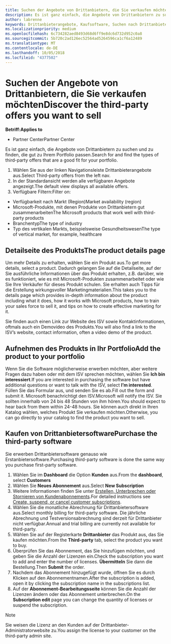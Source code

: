 ```yaml
---
title: Suchen der Angebote von Drittanbietern, die Sie verkaufen möchten | Partner Center
description: Es ist ganz einfach, die Angebote von Drittanbietern zu suchen und zu finden, die gut zu Ihrem Portfolio passen.
author: labrenne
keywords: Drittanbieterangebote, Kaufsoftware, Suchen nach Drittanbietern
ms.localizationpriority: medium
ms.openlocfilehash: 6c734282aed8493d68d6ff9e8dc6d732d952c0a8
ms.sourcegitcommit: 5b720c2ad126ec52564ad5264596ca1cf6a12489
ms.translationtype: MT
ms.contentlocale: de-DE
ms.lasthandoff: 10/05/2018
ms.locfileid: "4377502"
---
```

# <a name="discover-the-third-party-offers-you-want-to-sell"></a><span data-ttu-id="9b23f-104">Suchen der Angebote von Drittanbietern, die Sie verkaufen möchten</span><span class="sxs-lookup"><span data-stu-id="9b23f-104">Discover the third-party offers you want to sell</span></span>

**<span data-ttu-id="9b23f-105">Betriff:</span><span class="sxs-lookup"><span data-stu-id="9b23f-105">Applies to</span></span>**

-  <span data-ttu-id="9b23f-106">Partner Center</span><span class="sxs-lookup"><span data-stu-id="9b23f-106">Partner Center</span></span>

<span data-ttu-id="9b23f-107">Es ist ganz einfach, die Angebote von Drittanbietern zu suchen und zu finden, die gut zu Ihrem Portfolio passen.</span><span class="sxs-lookup"><span data-stu-id="9b23f-107">Search for and find the types of third-party offers that are a good fit for your portfolio.</span></span> 

1.  <span data-ttu-id="9b23f-108">Wählen Sie aus der linken Navigationsleiste Drittanbieterangebote aus.</span><span class="sxs-lookup"><span data-stu-id="9b23f-108">Select Third-party offers from the left nav.</span></span> 
2.  <span data-ttu-id="9b23f-109">In der Standardansicht werden alle verfügbaren Angebote angezeigt.</span><span class="sxs-lookup"><span data-stu-id="9b23f-109">The default view displays all available offers.</span></span> 
3.  <span data-ttu-id="9b23f-110">Verfügbare Filtern:</span><span class="sxs-lookup"><span data-stu-id="9b23f-110">Filter on:</span></span>

- <span data-ttu-id="9b23f-111">Verfügbarkeit nach Markt (Region)</span><span class="sxs-lookup"><span data-stu-id="9b23f-111">Market availability (region)</span></span>
- <span data-ttu-id="9b23f-112">Microsoft-Produkte, mit denen Produkte von Drittanbietern gut zusammenarbeiten</span><span class="sxs-lookup"><span data-stu-id="9b23f-112">The Microsoft products that work well with third-party products</span></span>
- <span data-ttu-id="9b23f-113">Branchentyp</span><span class="sxs-lookup"><span data-stu-id="9b23f-113">The type of industry</span></span>
- <span data-ttu-id="9b23f-114">Typ des vertikalen Markts, beispielsweise Gesundheitswesen</span><span class="sxs-lookup"><span data-stu-id="9b23f-114">The type of vertical market, for example, healthcare</span></span>

## <a name="the-product-details-page"></a><span data-ttu-id="9b23f-115">Detailseite des Produkts</span><span class="sxs-lookup"><span data-stu-id="9b23f-115">The product details page</span></span>

<span data-ttu-id="9b23f-116">Um mehr Details zu erhalten, wählen Sie ein Produkt aus.</span><span class="sxs-lookup"><span data-stu-id="9b23f-116">To get more details, select a product.</span></span> <span data-ttu-id="9b23f-117">Dadurch gelangen Sie auf die Detailseite, auf der Sie ausführliche Informationen über das Produkt erhalten, z.B. darüber, wie es funktioniert, wie es mit Microsoft-Produkten zusammenarbeitet oder wie Sie Ihre Verkäufer für dieses Produkt schulen. Sie erhalten auch Tipps für die Erstellung wirkungsvoller Marketingmaterialien.</span><span class="sxs-lookup"><span data-stu-id="9b23f-117">This takes you to the details page which provides in-depth information about the product including what it does, how it works with Microsoft products, how to train your sales force to sell it, and tips on how to create effective marketing for it.</span></span> 

<span data-ttu-id="9b23f-118">Sie finden auch einen Link zur Website des ISV sowie Kontaktinformationen, oftmals auch ein Demovideo des Produkts.</span><span class="sxs-lookup"><span data-stu-id="9b23f-118">You will also find a link to the ISV’s website, contact information, often a video demo of the product.</span></span> 

## <a name="add-the-product-to-your-portfolio"></a><span data-ttu-id="9b23f-119">Aufnehmen des Produkts in Ihr Portfolio</span><span class="sxs-lookup"><span data-stu-id="9b23f-119">Add the product to your portfolio</span></span>

<span data-ttu-id="9b23f-120">Wenn Sie die Software möglicherweise erwerben möchten, aber weitere Fragen dazu haben oder mit dem ISV sprechen möchten, wählen Sie **Ich bin interessiert**.</span><span class="sxs-lookup"><span data-stu-id="9b23f-120">If you are interested in purchasing the software but have additional questions or want to talk with the ISV, select **I’m interested**.</span></span> <span data-ttu-id="9b23f-121">Füllen Sie das Formular aus, und senden Sie es ab.</span><span class="sxs-lookup"><span data-stu-id="9b23f-121">Fill out the form and submit it.</span></span> <span data-ttu-id="9b23f-122">Microsoft benachrichtigt den ISV.</span><span class="sxs-lookup"><span data-stu-id="9b23f-122">Microsoft will notify the ISV.</span></span> <span data-ttu-id="9b23f-123">Sie sollten innerhalb von 24 bis 48 Stunden von ihm hören.</span><span class="sxs-lookup"><span data-stu-id="9b23f-123">You should expect to hear back from them within 24-48 hours.</span></span> <span data-ttu-id="9b23f-124">Sie können auch direkt in Ihren Katalog wählen, welches Produkt Sie verkaufen möchten.</span><span class="sxs-lookup"><span data-stu-id="9b23f-124">Otherwise, you can go directly to your catalog to find the product you want to sell.</span></span>

## <a name="purchase-the-third-party-software"></a><span data-ttu-id="9b23f-125">Kaufen von Drittanbietersoftware</span><span class="sxs-lookup"><span data-stu-id="9b23f-125">Purchase the third-party software</span></span>

<span data-ttu-id="9b23f-126">Sie erwerben Drittanbietersoftware genauso wie Erstanbietersoftware.</span><span class="sxs-lookup"><span data-stu-id="9b23f-126">Purchasing third-party software is done the same way you purchase first-party software.</span></span> 

1. <span data-ttu-id="9b23f-127">Wählen Sie im **Dashboard** die Option **Kunden** aus.</span><span class="sxs-lookup"><span data-stu-id="9b23f-127">From the **dashboard**, select **Customers**</span></span>
2. <span data-ttu-id="9b23f-128">Wählen Sie **Neues Abonnement** aus.</span><span class="sxs-lookup"><span data-stu-id="9b23f-128">Select **New Subscription**</span></span>
3. <span data-ttu-id="9b23f-129">Weitere Informationen finden Sie unter [Erstellen, Unterbrechen oder Stornieren von Kundenabonnements](create-a-new-subscription.md).</span><span class="sxs-lookup"><span data-stu-id="9b23f-129">For detailed instructions see [Create, suspend, or cancel customer subscriptions](create-a-new-subscription.md).</span></span>
4.  <span data-ttu-id="9b23f-130">Wählen Sie die monatliche Abrechnung für Drittanbietersoftware aus.</span><span class="sxs-lookup"><span data-stu-id="9b23f-130">Select monthly billing for third-party software.</span></span> <span data-ttu-id="9b23f-131">Die jährliche Abrechnung und Testversionsabrechnung sind derzeit für Drittanbieter nicht verfügbar.</span><span class="sxs-lookup"><span data-stu-id="9b23f-131">Annual and trial billing are currently not available for third-party.</span></span>
5.  <span data-ttu-id="9b23f-132">Wählen Sie auf der Registerkarte **Drittanbieter** das Produkt aus, das Sie kaufen möchten.</span><span class="sxs-lookup"><span data-stu-id="9b23f-132">From the **Third-party** tab, select the product you want to buy.</span></span>
6.  <span data-ttu-id="9b23f-133">Überprüfen Sie das Abonnement, das Sie hinzufügen möchten, und geben Sie die Anzahl der Lizenzen ein.</span><span class="sxs-lookup"><span data-stu-id="9b23f-133">Check the subscription you want to add and enter the number of licenses.</span></span> <span data-ttu-id="9b23f-134">**Übermitteln** Sie dann die Bestellung.</span><span class="sxs-lookup"><span data-stu-id="9b23f-134">Then **Submit** the order.</span></span>
7.  <span data-ttu-id="9b23f-135">Nachdem das Abonnement hinzugefügt wurde, öffnen Sie es durch Klicken auf den Abonnementnamen.</span><span class="sxs-lookup"><span data-stu-id="9b23f-135">After the subscription is added, open it by clicking the subscription name in the subscriptions list.</span></span> 
8.  <span data-ttu-id="9b23f-136">Auf der **Abonnement-Bearbeitungsseite** können Sie die Anzahl der Lizenzen ändern oder das Abonnement unterbrechen.</span><span class="sxs-lookup"><span data-stu-id="9b23f-136">On the **Subscription edit** page you can change the quantity of licenses or suspend the subscription.</span></span>

> [!NOTE]  
>  <span data-ttu-id="9b23f-137">Sie weisen die Lizenz an den Kunden auf der Drittanbieter-Administratorwebsite zu.</span><span class="sxs-lookup"><span data-stu-id="9b23f-137">You assign the license to your customer on the third-party admin site.</span></span>

    


